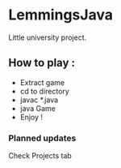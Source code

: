 # LemmingsJava
Little university project.

## How to play :
- Extract game
- cd to directory
- javac *.java
- java Game
- Enjoy !

### Planned updates
Check Projects tab
